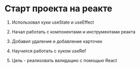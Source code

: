 # Старт проекта на реакте

1. Использовал хуки useState и useEffect

2. Начал работать с компонентами и инструментами реакта

3. Добавил удаление и добавление карточек

4. Научился работать с хуком useRef

5. Цель - реализовать валидацию с помощью React
